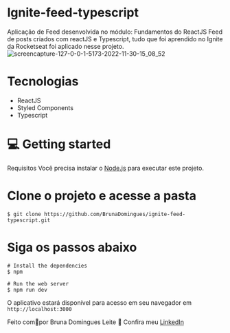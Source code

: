 # Ignite-feed-typescript
Aplicação de Feed desenvolvida no módulo: Fundamentos do ReactJS
Feed de posts criados com reactJS e Typescript, tudo que foi aprendido no Ignite da Rocketseat foi aplicado nesse projeto.
![screencapture-127-0-0-1-5173-2022-11-30-15_08_52](https://user-images.githubusercontent.com/38146893/204875403-3cb0f73f-897a-4e97-8354-23639da1a382.png)

# Tecnologias
* ReactJS
* Styled Components
* Typescript

# 💻 Getting started
Requisitos
Você precisa instalar o [Node.js](https://nodejs.org/en/download/) para executar este projeto.
# Clone o projeto e acesse a pasta

```$ git clone https://github.com/BrunaDomingues/ignite-feed-typescript.git```
# Siga os passos abaixo

```
# Install the dependencies
$ npm

# Run the web server
$ npm run dev
```
O aplicativo estará disponível para acesso em seu navegador em ```http://localhost:3000```


Feito com💜por Bruna Domingues Leite 👋 Confira meu [LinkedIn](https://www.linkedin.com/in/bruna-domingues-leite/)
